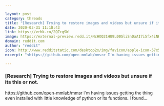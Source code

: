 ```yaml
---

layout: post
category: threads
title: "[Research] Trying to restore images and videos but unsure if its this or not."
date: 2020-03-31 11:18:43
link: https://vrhk.co/2QZcgSW
image: https://external-preview.redd.it/NcHOQ21HU9L00SliSnDaAI7i5fx4iNHIWxeghmFuEOM.jpg?width=400&height=209.42408377&auto=webp&crop=400:209.42408377,smart&s=7448ee6d0b532271797001a0dd09cff699ba2b65
domain: reddit.com
author: "reddit"
icon: http://www.redditstatic.com/desktop2x/img/favicon/apple-icon-57x57.png
excerpt: "<https://github.com/open-mmlab/mmsr> I'm having issues getting the thing even installed with little knowledge of python or its functions. I found..."

---
```


### [Research] Trying to restore images and videos but unsure if its this or not.

<https://github.com/open-mmlab/mmsr> I'm having issues getting the thing even installed with little knowledge of python or its functions. I found...
